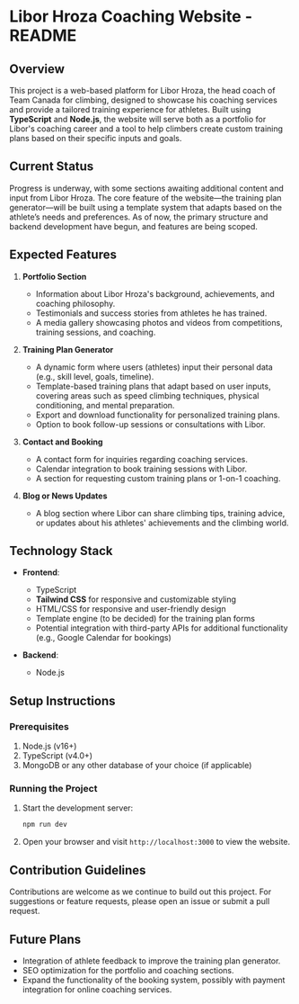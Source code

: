# Libor Hroza Coaching Website - README

## Overview

This project is a web-based platform for Libor Hroza, the head coach of Team Canada for climbing, designed to showcase his coaching services and provide a tailored training experience for athletes. Built using **TypeScript** and **Node.js**, the website will serve both as a portfolio for Libor's coaching career and a tool to help climbers create custom training plans based on their specific inputs and goals.

## Current Status

Progress is underway, with some sections awaiting additional content and input from Libor Hroza. The core feature of the website—the training plan generator—will be built using a template system that adapts based on the athlete’s needs and preferences. As of now, the primary structure and backend development have begun, and features are being scoped.

## Expected Features

1. **Portfolio Section**  
   - Information about Libor Hroza's background, achievements, and coaching philosophy.
   - Testimonials and success stories from athletes he has trained.
   - A media gallery showcasing photos and videos from competitions, training sessions, and coaching.

2. **Training Plan Generator**  
   - A dynamic form where users (athletes) input their personal data (e.g., skill level, goals, timeline).
   - Template-based training plans that adapt based on user inputs, covering areas such as speed climbing techniques, physical conditioning, and mental preparation.
   - Export and download functionality for personalized training plans.
   - Option to book follow-up sessions or consultations with Libor.

3. **Contact and Booking**  
   - A contact form for inquiries regarding coaching services.
   - Calendar integration to book training sessions with Libor.
   - A section for requesting custom training plans or 1-on-1 coaching.

4. **Blog or News Updates**  
   - A blog section where Libor can share climbing tips, training advice, or updates about his athletes' achievements and the climbing world.

## Technology Stack

- **Frontend**:  
  - TypeScript
  - **Tailwind CSS** for responsive and customizable styling
  - HTML/CSS for responsive and user-friendly design
  - Template engine (to be decided) for the training plan forms
  - Potential integration with third-party APIs for additional functionality (e.g., Google Calendar for bookings)

- **Backend**:  
  - Node.js

## Setup Instructions

### Prerequisites
1. Node.js (v16+)
2. TypeScript (v4.0+)
3. MongoDB or any other database of your choice (if applicable)



### Running the Project
1. Start the development server:
   ```bash
   npm run dev
   ```
2. Open your browser and visit `http://localhost:3000` to view the website.

## Contribution Guidelines

Contributions are welcome as we continue to build out this project. For suggestions or feature requests, please open an issue or submit a pull request.

## Future Plans

- Integration of athlete feedback to improve the training plan generator.
- SEO optimization for the portfolio and coaching sections.
- Expand the functionality of the booking system, possibly with payment integration for online coaching services.

